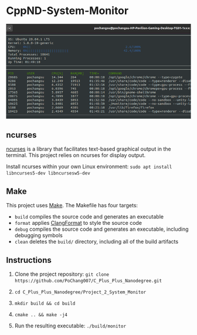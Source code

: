 # CppND-System-Monitor

![System Monitor](images/monitor.png)

## ncurses

[ncurses](https://www.gnu.org/software/ncurses/) is a library that facilitates text-based graphical output in the terminal. This project relies on ncurses for display output. 

Install ncurses within your own Linux environment: `sudo apt install libncurses5-dev libncursesw5-dev`

## Make
This project uses [Make](https://www.gnu.org/software/make/). The Makefile has four targets:
* `build` compiles the source code and generates an executable
* `format` applies [ClangFormat](https://clang.llvm.org/docs/ClangFormat.html) to style the source code
* `debug` compiles the source code and generates an executable, including debugging symbols
* `clean` deletes the `build/` directory, including all of the build artifacts

## Instructions

1. Clone the project repository: `git clone https://github.com/PoChang007/C_Plus_Plus_Nanodegree.git`

2. `cd C_Plus_Plus_Nanodegree/Project_2_System_Monitor`

3. `mkdir build && cd build`

4.  `cmake .. && make -j4`

5. Run the resulting executable: `./build/monitor`
